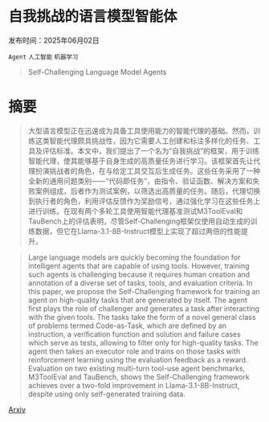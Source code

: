 # 自我挑战的语言模型智能体

发布时间：2025年06月02日

`Agent` `人工智能` `机器学习`

> Self-Challenging Language Model Agents

# 摘要

> 大型语言模型正在迅速成为具备工具使用能力的智能代理的基础。然而，训练这类智能代理颇具挑战性，因为它需要人工创建和标注多样化的任务、工具及评估标准。本文中，我们提出了一个名为“自我挑战”的框架，用于训练智能代理，使其能够基于自身生成的高质量任务进行学习。该框架首先让代理扮演挑战者的角色，在与给定工具交互后生成任务。这些任务采用了一种全新的通用问题类别——“代码即任务”，由指令、验证函数、解决方案和失败案例组成，后者作为测试案例，以筛选出高质量的任务。随后，代理切换到执行者的角色，利用评估反馈作为奖励信号，通过强化学习在这些任务上进行训练。在现有两个多轮工具使用智能代理基准测试M3ToolEval和TauBench上的评估表明，尽管Self-Challenging框架仅使用自动生成的训练数据，但它在Llama-3.1-8B-Instruct模型上实现了超过两倍的性能提升。

> Large language models are quickly becoming the foundation for intelligent agents that are capable of using tools. However, training such agents is challenging because it requires human creation and annotation of a diverse set of tasks, tools, and evaluation criteria. In this paper, we propose the Self-Challenging framework for training an agent on high-quality tasks that are generated by itself. The agent first plays the role of challenger and generates a task after interacting with the given tools. The tasks take the form of a novel general class of problems termed Code-as-Task, which are defined by an instruction, a verification function and solution and failure cases which serve as tests, allowing to filter only for high-quality tasks. The agent then takes an executor role and trains on those tasks with reinforcement learning using the evaluation feedback as a reward. Evaluation on two existing multi-turn tool-use agent benchmarks, M3ToolEval and TauBench, shows the Self-Challenging framework achieves over a two-fold improvement in Llama-3.1-8B-Instruct, despite using only self-generated training data.

[Arxiv](https://arxiv.org/abs/2506.01716)